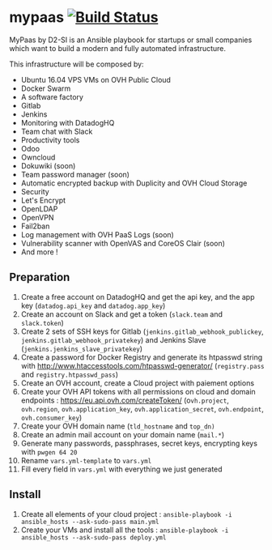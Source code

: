 # mypaas  [![Build Status](https://www.travis-ci.org/YanBel/mypaas.svg?branch=master)](https://travis-ci.org/YanBel/mypaas)

MyPaas by D2-SI is an Ansible playbook for startups or small companies which want to build a modern and fully automated infrastructure.

This infrastructure will be composed by:
 - Ubuntu 16.04 VPS VMs on OVH Public Cloud
 - Docker Swarm
 - A software factory
  - Gitlab
  - Jenkins
 - Monitoring with DatadogHQ
 - Team chat with Slack
 - Productivity tools 
  - Odoo
  - Owncloud
  - Dokuwiki (soon)
  - Team password manager (soon)
 - Automatic encrypted backup with Duplicity and OVH Cloud Storage
 - Security
  - Let's Encrypt
  - OpenLDAP
  - OpenVPN
  - Fail2ban
  - Log management with OVH PaaS Logs (soon)
  - Vulnerability scanner with OpenVAS and CoreOS Clair (soon)
 - And more !
 
## Preparation

 1. Create a free account on DatadogHQ and get the api key, and the app key (`datadog.api_key` and `datadog.app_key`)
 2. Create an account on Slack and get a token (`slack.team` and `slack.token`)
 3. Create 2 sets of SSH keys for Gitlab (`jenkins.gitlab_webhook_publickey`, `jenkins.gitlab_webhook_privatekey`) and Jenkins Slave (`jenkins.jenkins_slave_privatekey`)
 4. Create a password for Docker Registry and generate its htpasswd string with http://www.htaccesstools.com/htpasswd-generator/ (`registry.pass` and `registry.htpasswd_pass`)
 5. Create an OVH account, create a Cloud project with paiement options
 6. Create your OVH API tokens with all permissions on cloud and domain endpoints : https://eu.api.ovh.com/createToken/ (o`vh.project`, `ovh.region`, `ovh.application_key`, `ovh.application_secret`, `ovh.endpoint`, `ovh.consumer_key`)
 7. Create your OVH domain name (`tld_hostname` and `top_dn)`
 8. Create an admin mail account on your domain name (`mail.*`)
 9. Generate many passwords, passphrases, secret keys, encrypting keys with `pwgen 64 20`
 10. Rename `vars.yml-template` to `vars.yml`
 11. Fill every field in `vars.yml` with everything we just generated
 
## Install
 
 1. Create all elements of your cloud project : `ansible-playbook -i ansible_hosts --ask-sudo-pass main.yml`
 2. Create your VMs and install all the tools : `ansible-playbook -i ansible_hosts --ask-sudo-pass deploy.yml`
  

